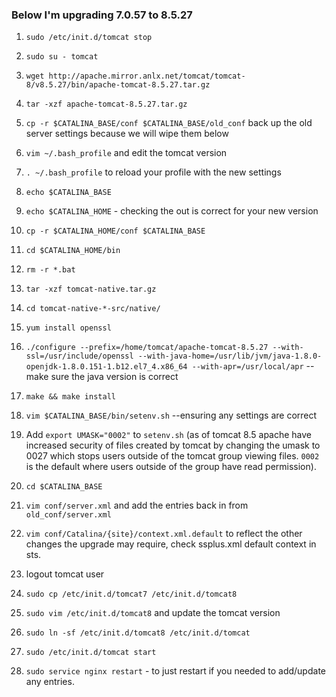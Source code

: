 ### Below I'm upgrading 7.0.57 to 8.5.27
1. `sudo /etc/init.d/tomcat stop`

1. `sudo su - tomcat`
1. `wget http://apache.mirror.anlx.net/tomcat/tomcat-8/v8.5.27/bin/apache-tomcat-8.5.27.tar.gz`
1. `tar -xzf apache-tomcat-8.5.27.tar.gz`
1. `cp -r $CATALINA_BASE/conf $CATALINA_BASE/old_conf` back up the old server settings because we will wipe them below
1. `vim ~/.bash_profile` and edit the tomcat version
1. `. ~/.bash_profile` to reload your profile with the new settings
1. `echo $CATALINA_BASE`
1. `echo $CATALINA_HOME` - checking the out is correct for your new version
1. `cp -r $CATALINA_HOME/conf $CATALINA_BASE`
1. `cd $CATALINA_HOME/bin`
1. `rm -r *.bat`
1. `tar -xzf tomcat-native.tar.gz`
1. `cd tomcat-native-*-src/native/`
1. `yum install openssl`
1. `./configure --prefix=/home/tomcat/apache-tomcat-8.5.27 --with-ssl=/usr/include/openssl --with-java-home=/usr/lib/jvm/java-1.8.0-openjdk-1.8.0.151-1.b12.el7_4.x86_64 --with-apr=/usr/local/apr` -- make sure the java version is correct
1. `make && make install`
1. `vim $CATALINA_BASE/bin/setenv.sh` --ensuring any settings are correct
1. Add `export UMASK="0002"` to `setenv.sh` (as of tomcat 8.5 apache have increased security of files created by tomcat by changing the umask to 0027 which stops users outside of the tomcat group viewing files. `0002` is the default where users outside of the group have read permission).
1. `cd $CATALINA_BASE`
1. `vim conf/server.xml` and add the entries back in from `old_conf/server.xml`
1. `vim conf/Catalina/{site}/context.xml.default` to reflect the other changes the upgrade may require, check ssplus.xml default context in sts.
1. logout tomcat user
1. `sudo cp /etc/init.d/tomcat7 /etc/init.d/tomcat8`
1. `sudo vim /etc/init.d/tomcat8` and update the tomcat version
1. `sudo ln -sf /etc/init.d/tomcat8 /etc/init.d/tomcat`
1. `sudo /etc/init.d/tomcat start`
1. `sudo service nginx restart` - to just restart if you needed to add/update any entries.